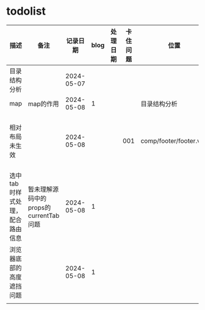 # todolist

|   描述   |    备注   |    记录日期    |    blog    | 处理日期   |  卡住问题 |     位置 | 查找注释 |
|----------|---------|---------------|--------------|----------------|----------|----------|----------|
| 目录结构分析 |  | 2024-05-07 |  |  |  |  |  |
|     map      |   map的作用  |    2024-05-08       |    1      |               |               |           目录结构分析       |                  |
| 相对布局未生效|  |2024-05-08|| | 001 | comp/footer/footer.vue | 相对布局错误 |
| 选中tab时样式处理，配合路由信息 | 暂未理解源码中的props的currentTab问题 | 2024-05-08 | 1 | | | | |
|浏览器底部的高度遮挡问题||2024-05-08|1||||遮挡问题|
|||||||||

